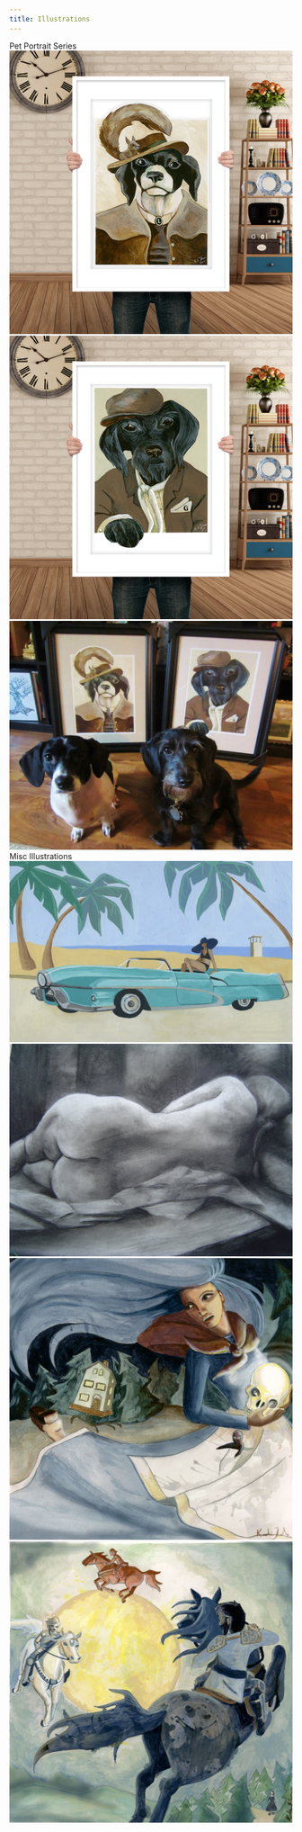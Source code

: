 ```yaml
---
title: Illustrations
---
```


Pet Portrait Series
![Illus](assets/img/work/proj-6/img1.jpg)
![Illus](assets/img/work/proj-6/img2.jpg)
![Illus](assets/img/work/proj-6/img3.jpg)
Misc Illustrations
![Illus](assets/img/work/proj-6/img4.jpg)
![Illus](assets/img/work/proj-6/img5.jpg)
![Illus](assets/img/work/proj-6/img6.jpg)
![Illus](assets/img/work/proj-6/img7.jpg)
